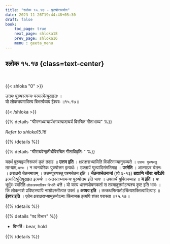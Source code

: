 ```yaml
---
title: "श्लोक १५.१७ - पुरुषोत्तमयोग"
date: 2023-11-26T19:44:48+05:30
draft: false
book:
    toc_page: true
    next_page: shloka18
    prev_page: shloka16
    menu : geeta_menu
---
```




## श्लोक १५.१७ {class=text-center}

<br/>

{{< shloka  "0"  >}}

उत्तमः पुरुषस्त्वन्यः परमात्मेत्युदाहृतः ।  
यो लोकत्रयमाविश्य बिभर्त्यव्यय ईश्वरः ॥१५.१७॥

{{< /shloka >}}



{{% details "श्रीमन्मध्वाचार्यभगवत्पादाचर्य विरचित  गीताभाष्य" %}}

*Refer to shloka15.16*

{{% /details %}}



{{% details "श्रीराघवेन्द्रतीर्थविरचित गीताविवृतिः " %}}

यदर्थं पुरुषद्वयनिरूपणं कृतं तदाह ॥ **उत्तम इति** । 
क्षराक्षराभ्यामिति विपरिणाम्यानुषज्यते । 
`उत्तमः पुरुषस्तु` ताभ्याम् `अन्यः` । 
न त्वनयोरेकः पुरुषोत्तम इत्यर्थः । 
उक्तार्य श्रुत्यादिसंमतिमाह ॥ **परमेति** । 
आत्माऽत्र चेतनः । क्षराक्षरौ
चेतनमात्रम्‌ । उत्तमपुरुषस्तु परमचेतन इति । 
**चेतनश्चेतनानां** (श्वे ६-१३) 
**ब्रह्माणि जीवाः सर्वेऽपि** इत्यादिश्रुतिषूदाहृत 
इत्यर्थः । अतस्ताभ्यामन्यः पुरुषोत्तम इति भावः । 
उक्तार्थे युक्तिमप्याह ॥ **य इति** । यः भूर्भुवः 
स्वरिति `लोकत्रयमाविश्य` `बिभर्ति` धत्ते। 
यो यस्य धारणपोषणकर्ता स तस्मादुत्तमोऽन्यश्च 
दृष्ट इति भावः ।  
किं लोकनाशे प्रविष्टस्यापि नाशोऽस्तीत्यत उक्तं 
॥ **अव्यय इति** । 
तत्कथमित्यतोऽचिंत्यशक्तित्वादित्याह ॥ **ईश्वर इति** । 
एतेन क्षराक्षराभ्यामुत्तमोऽन्यः किंनामक
इत्यपि शंका परास्ता ॥१५.१७॥

{{% /details %}}


{{% details "पद विचार" %}}

- बिभर्ति : bear, hold

{{% /details %}}
